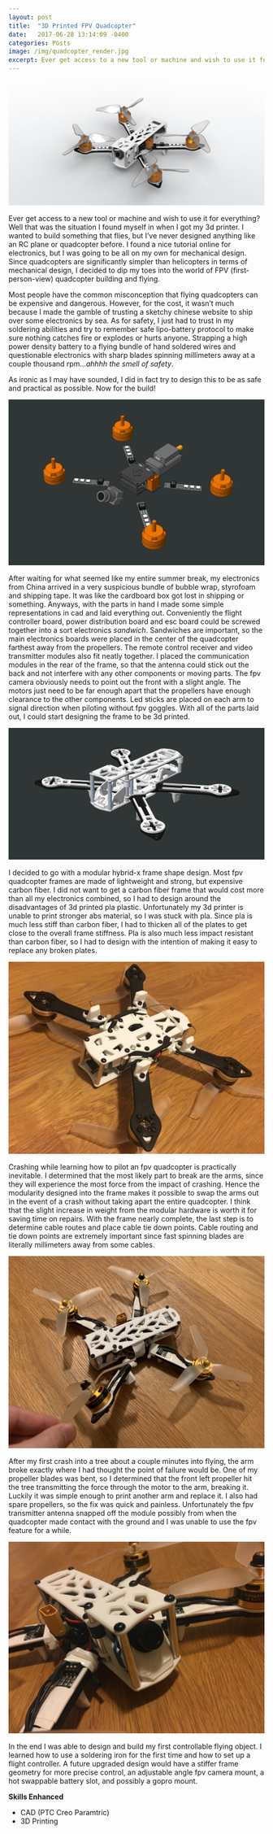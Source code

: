```yaml
---
layout: post
title:  "3D Printed FPV Quadcopter"
date:   2017-06-28 13:14:09 -0400
categories: Posts
image: /img/quadcopter_render.jpg
excerpt: Ever get access to a new tool or machine and wish to use it for everything? Well that was the situation I found myself in when I got my 3d printer. I wanted to build something that flies, but I’ve never...
---
```

![quadcopter rendered image](/img/quadcopter_render.jpg)

Ever get access to a new tool or machine and wish to use it for everything? Well that was the situation I found myself in when I got my 3d printer. I wanted to build something that flies, but I’ve never designed anything like an RC plane or quadcopter before. I found a nice tutorial online for electronics, but I was going to be all on my own for mechanical design. Since quadcopters are significantly simpler than helicopters in terms of mechanical design, I decided to dip my toes into the world of FPV (first-person-view) quadcopter building and flying.

Most people have the common misconception that flying quadcopters can be expensive and dangerous. However, for the cost, it wasn’t much because I made the gamble of trusting a sketchy chinese website to ship over some electronics by sea. As for safety, I just had to trust in my soldering abilities and try to remember safe lipo-battery protocol to make sure nothing catches fire or explodes or hurts anyone. Strapping a high power density battery to a flying bundle of hand soldered wires and questionable electronics with sharp blades spinning millimeters away at a couple thousand rpm…*ahhhh the smell of safety*.

As ironic as I may have sounded, I did in fact try to design this to be as safe and practical as possible. Now for the build!

![quadcopter electronics cad screenshot](/img/quadcopter_electronics.jpg)

After waiting for what seemed like my entire summer break, my electronics from China arrived in a very suspicious bundle of bubble wrap, styrofoam and shipping tape. It was like the cardboard box got lost in shipping or something. Anyways, with the parts in hand I made some simple representations in cad and laid everything out. Conveniently the flight controller board, power distribution board and esc board could be screwed together into a sort electronics *sandwich*. Sandwiches are important, so the main electronics boards were placed in the center of the quadcopter farthest away from the propellers. The remote control receiver and video transmitter modules also fit neatly together. I placed the communication modules in the rear of the frame, so that the antenna could stick out the back and not interfere with any other components or moving parts. The fpv camera obviously needs to point out the front with a slight angle. The motors just need to be far enough apart that the propellers have enough clearance to the other components. Led sticks are placed on each arm to signal direction when piloting without fpv goggles. With all of the parts laid out, I could start designing the frame to be 3d printed. 

![quadcopter frame cad screenshot](/img/quadcopter_frame.jpg)

I decided to go with a modular hybrid-x frame shape design. Most fpv quadcopter frames are made of lightweight and strong, but expensive carbon fiber. I did not want to get a carbon fiber frame that would cost more than all my electronics combined, so I had to design around the disadvantages of 3d printed pla plastic. Unfortunately my 3d printer is unable to print stronger abs material, so I was stuck with pla. Since pla is much less stiff than carbon fiber, I had to thicken all of the plates to get close to the overall frame stiffness. Pla is also much less impact resistant than carbon fiber, so I had to design with the intention of making it easy to replace any broken plates. 

![quadcopter bottom image](/img/quadcopter_bottomfix.jpg)

Crashing while learning how to pilot an fpv quadcopter is practically inevitable. I determined that the most likely part to break are the arms, since they will experience the most force from the impact of crashing. Hence the modularity designed into the frame makes it possible to swap the arms out in the event of a crash without taking apart the entire quadcopter. I think that the slight increase in weight from the modular hardware is worth it for saving time on repairs. With the frame nearly complete, the last step is to determine cable routes and place cable tie down points. Cable routing and tie down points are extremely important since fast spinning blades are literally millimeters away from some cables.

![quadcopter broken arm image](/img/quadcopter_broken.jpg)

After my first crash into a tree about a couple minutes into flying, the arm broke exactly where I had thought the point of failure would be. One of my propeller blades was bent, so I determined that the front left propeller hit the tree transmitting the force through the motor to the arm, breaking it. Luckily it was simple enough to print another arm and replace it. I also had spare propellers, so the fix was quick and painless. Unfortunately the fpv transmitter antenna snapped off the module possibly from when the quadcopter made contact with the ground and I was unable to use the fpv feature for a while.

![quadcopter close up image](/img/quadcopter_closeupfix.jpg)

In the end I was able to design and build my first controllable flying object. I learned how to use a soldering iron for the first time and how to set up a flight controller. A future upgraded design would have a stiffer frame geometry for more precise control, an adjustable angle fpv camera mount, a hot swappable battery slot, and possibly a gopro mount.

**Skills Enhanced**
- CAD (PTC Creo Paramtric)
- 3D Printing